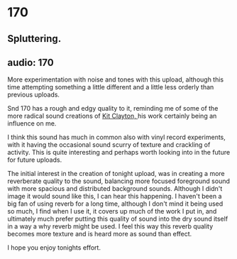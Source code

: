 # 170
## Spluttering.
audio: 170
---

More experimentation with noise and tones with this upload, although this time attempting something a little different and a little less orderly than previous uploads.

Snd 170 has a rough and edgy quality to it, reminding me of some of the more radical sound creations of <a href="http://www.discogs.com/artist/Kit+Clayton" title="Kit Clayton."  target="_blank">Kit Clayton, </a> his work certainly being an influence on me.

I think this sound has much in common also with vinyl record experiments, with it having the occasional sound scurry of texture and crackling of activity. This is quite interesting and perhaps worth looking into in the future for future uploads.

The initial interest in the creation of tonight upload, was in creating a more reverberate quality to the sound, balancing more focused foreground sound with more spacious and distributed background sounds. Although I didn't image it would sound like this, I can hear this happening. I haven't been a big fan of using reverb for a long time, although I don't mind it being used so much, I find when I use it, it covers up much of the work I put in, and ultimately much prefer putting this quality of sound into the dry sound itself in a way a why reverb might be used. I feel this way this reverb quality becomes more texture and is heard more as sound than effect.

I hope you enjoy tonights effort.
